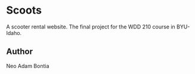 # Scoots
A scooter rental website. The final project for the WDD 210 course in BYU-Idaho.
## Author
Neo Adam Bontia